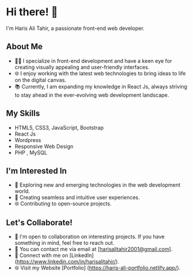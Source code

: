 # Hi there! 👋

I'm Haris Ali Tahir, a passionate front-end web developer.

## About Me

- 👨‍💻 I specialize in front-end development and have a keen eye for creating visually appealing and user-friendly interfaces.
- 🌐 I enjoy working with the latest web technologies to bring ideas to life on the digital canvas.
- 📚 Currently, I am expanding my knowledge in React Js, always striving to stay ahead in the ever-evolving web development landscape.

## My Skills

- HTML5, CSS3, JavaScript, Bootstrap
- React Js
- Wordpress
- Responsive Web Design
- PHP , MySQL

## I'm Interested In

- 🚀 Exploring new and emerging technologies in the web development world.
- 🎨 Creating seamless and intuitive user experiences.
- 🌐 Contributing to open-source projects.

## Let's Collaborate!

- 💬 I'm open to collaboration on interesting projects. If you have something in mind, feel free to reach out.
- 📧 You can contact me via email at [harisalitahir2001@gmail.com].
- 📱 Connect with me on [LinkedIn] (https://www.linkedin.com/in/harisalitahir/).
- 🌐 Visit my Website [Portfolio] (https://haris-ali-portfolio.netlify.app/).

